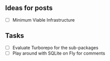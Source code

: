 ## Ideas for posts

- [ ] Minimum Viable Infrastructure

## Tasks

- [ ] Evaluate Turborepo for the sub-packages
- [ ] Play around with SQLite on Fly for comments
